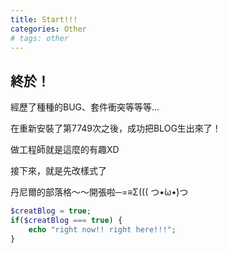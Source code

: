```yaml
---
title: Start!!!
categories: Other
# tags: other
---
```


## 終於！

經歷了種種的BUG、套件衝突等等等…

在重新安裝了第7749次之後，成功把BLOG生出來了！

<!-- more -->


做工程師就是這麼的有趣XD

接下來，就是先改樣式了

丹尼爾的部落格～～開張啦─=≡Σ((( つ•̀ω•́)つ

```php
$creatBlog = true;
if($creatBlog === true) {
    echo "right now!! right here!!!";
}
```